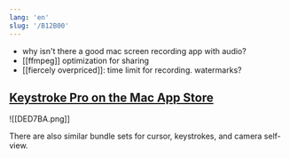```yaml
---
lang: 'en'
slug: '/B12B00'
---
```


- why isn't there a good mac screen recording app with audio?
- [[ffmpeg]] optimization for sharing
- [[fiercely overpriced]]: time limit for recording. watermarks?

## [Keystroke Pro on the Mac App Store](https://apps.apple.com/us/app/keystroke-pro/id1572206224?mt=12)

![[DED7BA.png]]

There are also similar bundle sets for cursor, keystrokes, and camera self-view.
